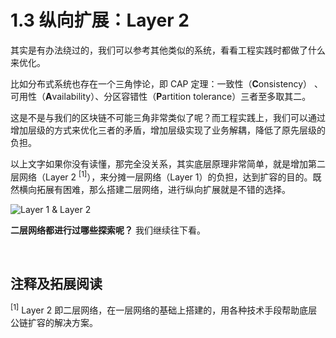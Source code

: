 # 1.3 纵向扩展：Layer 2

其实是有办法绕过的，我们可以参考其他类似的系统，看看工程实践时都做了什么来优化。

比如分布式系统也存在一个三角悖论，即 CAP 定理：一致性（**C**onsistency） 、可用性（**A**vailability）、分区容错性（**P**artition tolerance）三者至多取其二。

这是不是与我们的区块链不可能三角非常类似了呢？而工程实践上，我们可以通过增加层级的方式来优化三者的矛盾，增加层级实现了业务解耦，降低了原先层级的负担。

以上文字如果你没有读懂，那完全没关系，其实底层原理非常简单，就是增加第二层网络（Layer 2 <sup>[1]</sup>），来分摊一层网络（Layer 1）的负担，达到扩容的目的。既然横向拓展有困难，那么搭建二层网络，进行纵向扩展就是不错的选择。

![Layer 1 & Layer 2](/assets/1.3.1.gif)  

**二层网络都进行过哪些探索呢？** 我们继续往下看。

&nbsp; 
## 注释及拓展阅读

<sup>[1]</sup> Layer 2 即二层网络，在一层网络的基础上搭建的，用各种技术手段帮助底层公链扩容的解决方案。
